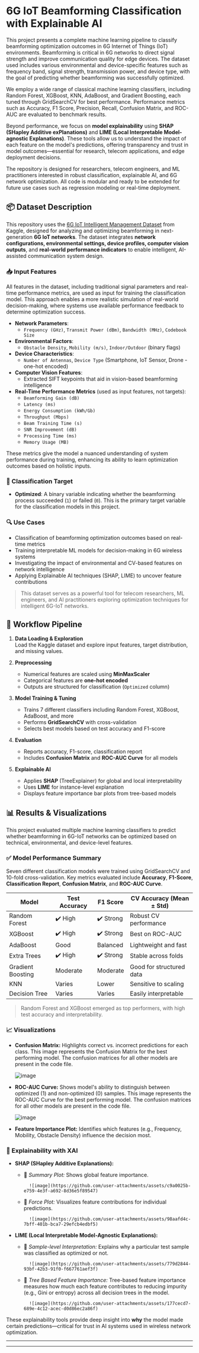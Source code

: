 # 6G IoT Beamforming Classification with Explainable AI

This project presents a complete machine learning pipeline to classify beamforming optimization outcomes in 6G Internet of Things (IoT) environments. Beamforming is critical in 6G networks to direct signal strength and improve communication quality for edge devices. The dataset used includes various environmental and device-specific features such as frequency band, signal strength, transmission power, and device type, with the goal of predicting whether beamforming was successfully optimized.

We employ a wide range of classical machine learning classifiers, including Random Forest, XGBoost, KNN, AdaBoost, and Gradient Boosting, each tuned through GridSearchCV for best performance. Performance metrics such as Accuracy, F1 Score, Precision, Recall, Confusion Matrix, and ROC-AUC are evaluated to benchmark results.

Beyond performance, we focus on **model explainability** using **SHAP (SHapley Additive exPlanations)** and **LIME (Local Interpretable Model-agnostic Explanations)**. These tools allow us to understand the impact of each feature on the model's predictions, offering transparency and trust in model outcomes—essential for research, telecom applications, and edge deployment decisions.

The repository is designed for researchers, telecom engineers, and ML practitioners interested in robust classification, explainable AI, and 6G network optimization. All code is modular and ready to be extended for future use cases such as regression modeling or real-time deployment.

## 📦 Dataset Description

This repository uses the [6G IoT Intelligent Management Dataset](https://www.kaggle.com/datasets/ziya07/6g-iot-intelligent-management-dataset) from Kaggle, designed for analyzing and optimizing beamforming in next-generation **6G IoT networks**. The dataset integrates **network configurations, environmental settings, device profiles, computer vision outputs**, and **real-world performance indicators** to enable intelligent, AI-assisted communication system design.

### 📥 Input Features

All features in the dataset, including traditional signal parameters and real-time performance metrics, are used as input for training the classification model. This approach enables a more realistic simulation of real-world decision-making, where systems use available performance feedback to determine optimization success.

- **Network Parameters**:
  - `Frequency (GHz)`, `Transmit Power (dBm)`, `Bandwidth (MHz)`, `Codebook Size`
- **Environmental Factors**:
  - `Obstacle Density`, `Mobility (m/s)`, `Indoor/Outdoor` (binary flags)
- **Device Characteristics**:
  - `Number of Antennas`, `Device Type` (Smartphone, IoT Sensor, Drone - one-hot encoded)
- **Computer Vision Features**:
  - Extracted SIFT keypoints that aid in vision-based beamforming intelligence
- **Real-Time Performance Metrics** (used as input features, not targets):
  - `Beamforming Gain (dB)`
  - `Latency (ms)`
  - `Energy Consumption (kWh/Gb)`
  - `Throughput (Mbps)`
  - `Beam Training Time (s)`
  - `SNR Improvement (dB)`
  - `Processing Time (ms)`
  - `Memory Usage (MB)`

These metrics give the model a nuanced understanding of system performance during training, enhancing its ability to learn optimization outcomes based on holistic inputs.

### 🎯 Classification Target

- **Optimized**: A binary variable indicating whether the beamforming process succeeded (`1`) or failed (`0`). This is the primary target variable for the classification models in this project.

### 🔍 Use Cases

- Classification of beamforming optimization outcomes based on real-time metrics
- Training interpretable ML models for decision-making in 6G wireless systems
- Investigating the impact of environmental and CV-based features on network intelligence
- Applying Explainable AI techniques (SHAP, LIME) to uncover feature contributions

> This dataset serves as a powerful tool for telecom researchers, ML engineers, and AI practitioners exploring optimization techniques for intelligent 6G-IoT networks.


## 🔄 Workflow Pipeline

1. **Data Loading & Exploration**  
   Load the Kaggle dataset and explore input features, target distribution, and missing values.

2. **Preprocessing**  
   - Numerical features are scaled using **MinMaxScaler**  
   - Categorical features are **one-hot encoded**  
   - Outputs are structured for classification (`Optimized` column)

3. **Model Training & Tuning**  
   - Trains 7 different classifiers including Random Forest, XGBoost, AdaBoost, and more  
   - Performs **GridSearchCV** with cross-validation  
   - Selects best models based on test accuracy and F1-score

4. **Evaluation**  
   - Reports accuracy, F1-score, classification report  
   - Includes **Confusion Matrix** and **ROC-AUC Curve** for all models

5. **Explainable AI**  
   - Applies **SHAP** (TreeExplainer) for global and local interpretability  
   - Uses **LIME** for instance-level explanation  
   - Displays feature importance bar plots from tree-based models

## 📊 Results & Visualizations

This project evaluated multiple machine learning classifiers to predict whether beamforming in 6G-IoT networks can be optimized based on technical, environmental, and device-level features.

### ✅ Model Performance Summary

Seven different classification models were trained using GridSearchCV and 10-fold cross-validation. Key metrics evaluated include **Accuracy**, **F1-Score**, **Classification Report**, **Confusion Matrix**, and **ROC-AUC Curve**.

| Model             | Test Accuracy | F1 Score | CV Accuracy (Mean ± Std) |
|------------------|---------------|----------|---------------------------|
| Random Forest     | ✔️ High       | ✔️ Strong| Robust CV performance     |
| XGBoost           | ✔️ High       | ✔️ Strong| Best on ROC-AUC           |
| AdaBoost          | Good          | Balanced | Lightweight and fast      |
| Extra Trees       | ✔️ High       | ✔️ Strong| Stable across folds       |
| Gradient Boosting | Moderate      | Moderate | Good for structured data  |
| KNN               | Varies        | Lower    | Sensitive to scaling      |
| Decision Tree     | Varies        | Varies   | Easily interpretable       |

> Random Forest and XGBoost emerged as top performers, with high test accuracy and interpretability.

### 📈 Visualizations

- **Confusion Matrix:** Highlights correct vs. incorrect predictions for each class. This image represents the Confusion Matrix for the best performing model. The confusion matrices for all other models are present in the code file. 
  

  ![image](https://github.com/user-attachments/assets/d4c860d4-09cf-4402-80b0-f17ee32b4463)


  
- **ROC-AUC Curve:** Shows model's ability to distinguish between optimized (1) and non-optimized (0) samples. This image represents the ROC-AUC Curve for the best performing model. The confusion matrices for all other models are present in the code       file.


  ![image](https://github.com/user-attachments/assets/6881ed36-70ce-44e6-a442-7622af86b9f2)


  
- **Feature Importance Plot:** Identifies which features (e.g., Frequency, Mobility, Obstacle Density) influence the decision most.

### 🧠 Explainability with XAI

- **SHAP (SHapley Additive Explanations):**  
  - 🔹 *Summary Plot:* Shows global feature importance.

          ![image](https://github.com/user-attachments/assets/c9a0025b-e759-4e3f-a692-8d36e5f89547)

    
  - 🔹 *Force Plot:* Visualizes feature contributions for individual predictions.
 
          ![image](https://github.com/user-attachments/assets/98aafd4c-7bff-401b-bca7-29efcb4edbf5)

    
- **LIME (Local Interpretable Model-Agnostic Explanations):**  
  - 🔸 *Sample-level Interpretation:* Explains why a particular test sample was classified as optimized or not.
 
          ![image](https://github.com/user-attachments/assets/779d2844-93bf-42b3-91f0-f667761aef3f)

    
  - 🔸 *Tree Based Feature Importance:* Tree-based feature importance measures how much each feature contributes to reducing impurity (e.g., Gini or entropy) across all decision trees in the model.

          ![image](https://github.com/user-attachments/assets/177cecd7-689e-4c12-acec-d0d86ec2a86f)


These explainability tools provide deep insight into **why** the model made certain predictions—critical for trust in AI systems used in wireless network optimization.

---

---
